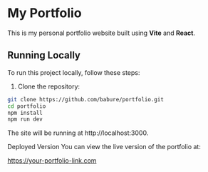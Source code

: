 # My Portfolio

This is my personal portfolio website built using **Vite** and **React**.

## Running Locally

To run this project locally, follow these steps:

1. Clone the repository:

```bash
git clone https://github.com/babure/portfolio.git
cd portfolio
npm install
npm run dev
```

The site will be running at http://localhost:3000.

Deployed Version
You can view the live version of the portfolio at:

https://your-portfolio-link.com
